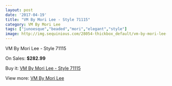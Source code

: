 ```yaml
---
layout: post
date: '2017-04-19'
title: "VM By Mori Lee - Style 71115"
category: VM By Mori Lee
tags: ["junoesque","beaded","mori","elegant","style"]
image: http://img.sequinious.com/28054-thickbox_default/vm-by-mori-lee-style-71115.jpg
---
```

VM By Mori Lee - Style 71115

On Sales: **$282.99**
<a href="https://www.sequinious.com/vm-by-mori-lee/10943-vm-by-mori-lee-style-71115.html"><amp-img layout="responsive" width="600" height="600" src="//img.sequinious.com/28054-thickbox_default/vm-by-mori-lee-style-71115.jpg" alt="VM By Mori Lee - Style 71115 0" /></a>
<a href="https://www.sequinious.com/vm-by-mori-lee/10943-vm-by-mori-lee-style-71115.html"><amp-img layout="responsive" width="600" height="600" src="//img.sequinious.com/28057-thickbox_default/vm-by-mori-lee-style-71115.jpg" alt="VM By Mori Lee - Style 71115 1" /></a>
<a href="https://www.sequinious.com/vm-by-mori-lee/10943-vm-by-mori-lee-style-71115.html"><amp-img layout="responsive" width="600" height="600" src="//img.sequinious.com/28056-thickbox_default/vm-by-mori-lee-style-71115.jpg" alt="VM By Mori Lee - Style 71115 2" /></a>
<a href="https://www.sequinious.com/vm-by-mori-lee/10943-vm-by-mori-lee-style-71115.html"><amp-img layout="responsive" width="600" height="600" src="//img.sequinious.com/28055-thickbox_default/vm-by-mori-lee-style-71115.jpg" alt="VM By Mori Lee - Style 71115 3" /></a>

Buy it: [VM By Mori Lee - Style 71115](https://www.sequinious.com/vm-by-mori-lee/10943-vm-by-mori-lee-style-71115.html "VM By Mori Lee - Style 71115")

View more: [VM By Mori Lee](https://www.sequinious.com/68-vm-by-mori-lee "VM By Mori Lee")